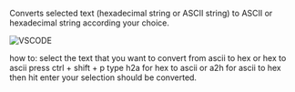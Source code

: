 Converts selected text (hexadecimal string or ASCII string) to ASCII or hexadecimal string according your choice.

 ![VSCODE](https://raw.githubusercontent.com/beyazc/vscode-converter/master/converter_demo.gif)


how to:
select the text that you want to convert from ascii to hex or hex to ascii
press ctrl + shift + p 
type h2a for hex to ascii or a2h for ascii to hex 
then hit enter
your selection should be converted.